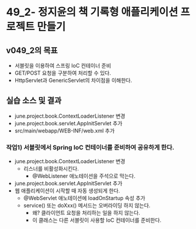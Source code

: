 # 49_2- 정지윤의 책 기록형 애플리케이션 프로젝트 만들기

## v049_2의 목표

- 서블릿을 이용하여 스프링 IoC 컨테이너 준비
- GET/POST 요청을 구분하여 처리할 수 있다.
- HttpServlet과 GenericServlet의 차이점을 이해한다.

## 실습 소스 및 결과

- june.project.book.ContextLoaderListener 변경
- june.project.book.servlet.AppInitServlet 추가
- src/main/webapp/WEB-INF/web.xml 추가

### 작업1) 서블릿에서 Spring IoC 컨테이너를 준비하여 공유하게 한다.

- june.project.book.ContextLoaderListener 변경
  - 리스너를 비활성화시킨다.
    - @WebListener 애노테이션을 주석으로 막는다.
- june.project.book.servlet.AppInitServlet 추가
- 웹 애플리케이션이 시작할 때 자동 생성되게 한다.
    - @WebServlet 애노테이션에 loadOnStartup 속성 추가
  - service() 또는 doXxx() 메서드는 오버라이딩 하지 않는다.
    - 왜? 클라이언트 요청을 처리하는 일을 하지 않는다.
    - 이 클래스는 다른 서블릿이 사용할 IoC 컨테이너를 준비한다.


